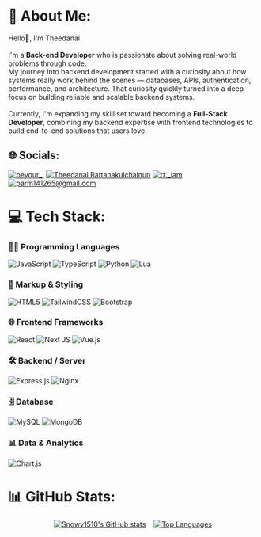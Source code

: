 # 💫 About Me:
Hello👋, I'm Theedanai <br><br>I'm a **Back-end Developer** who is passionate about solving real-world problems through code.  <br>My journey into backend development started with a curiosity about how systems really work behind the scenes — databases, APIs, authentication, performance, and architecture. That curiosity quickly turned into a deep focus on building reliable and scalable backend systems.<br><br>Currently, I'm expanding my skill set toward becoming a **Full-Stack Developer**, combining my backend expertise with frontend technologies to build end-to-end solutions that users love.

## 🌐 Socials:
[![beyour_.](https://img.shields.io/badge/Discord-%237289DA.svg?logo=discord&logoColor=white)](https://discord.gg/beyour_.) 
[![Theedanai Rattanakulchainun](https://img.shields.io/badge/Facebook-%231877F2.svg?logo=Facebook&logoColor=white)](https://www.facebook.com/Tomorrow141265/) 
[![rt._iam](https://img.shields.io/badge/Instagram-%23E4405F.svg?logo=Instagram&logoColor=white)](https://instagram.com/rt._iam) 
[![parm141265@gmail.com](https://img.shields.io/badge/Email-D14836?logo=gmail&logoColor=white)](mailto:parm141265@gmail.com) 

# 💻 Tech Stack:

### 👨‍💻 Programming Languages
![JavaScript](https://img.shields.io/badge/javascript-%23323330.svg?style=for-the-badge&logo=javascript&logoColor=%23F7DF1E) 
![TypeScript](https://img.shields.io/badge/typescript-%23007ACC.svg?style=for-the-badge&logo=typescript&logoColor=white) 
![Python](https://img.shields.io/badge/python-%23323330.svg?style=for-the-badge&logo=python&logoColor=white)
![Lua](https://img.shields.io/badge/lua-2C2D72.svg?style=for-the-badge&logo=lua&logoColor=white)

### 🧾 Markup & Styling
![HTML5](https://img.shields.io/badge/html5-%23E34F26.svg?style=for-the-badge&logo=html5&logoColor=white) 
![TailwindCSS](https://img.shields.io/badge/tailwindcss-%2338B2AC.svg?style=for-the-badge&logo=tailwind-css&logoColor=white) 
![Bootstrap](https://img.shields.io/badge/bootstrap-%238511FA.svg?style=for-the-badge&logo=bootstrap&logoColor=white) 

### 🌐 Frontend Frameworks
![React](https://img.shields.io/badge/react-%2320232a.svg?style=for-the-badge&logo=react&logoColor=%2361DAFB) 
![Next JS](https://img.shields.io/badge/Next-black?style=for-the-badge&logo=next.js&logoColor=white) 
![Vue.js](https://img.shields.io/badge/vue.js-%2335495e.svg?style=for-the-badge&logo=vuedotjs&logoColor=%234FC08D)

### 🛠️ Backend / Server
![Express.js](https://img.shields.io/badge/express.js-%23404d59.svg?style=for-the-badge&logo=express&logoColor=%2361DAFB) 
![Nginx](https://img.shields.io/badge/nginx-%23009639.svg?style=for-the-badge&logo=nginx&logoColor=white)

### 🗄️ Database
![MySQL](https://img.shields.io/badge/mysql-4479A1.svg?style=for-the-badge&logo=mysql&logoColor=white) 
![MongoDB](https://img.shields.io/badge/MongoDB-%234ea94b.svg?style=for-the-badge&logo=mongodb&logoColor=white) 

### 📊 Data & Analytics
![Chart.js](https://img.shields.io/badge/chart.js-F5788D.svg?style=for-the-badge&logo=chart.js&logoColor=white) 


# 📊 GitHub Stats:

<div align="center" style="display: flex; justify-content: center; gap: 16px;">
  <a href="https://github.com/l3eyourDev">
    <img src="https://github-readme-stats.vercel.app/api?username=l3eyourDev&show_icons=true&count_private=true&title_color=0891b2&text_color=ffffff&icon_color=0891b2&bg_color=1c1917&hide_border=true" alt="Snowy1510's GitHub stats" />
  </a>
  <a href="https://github.com/l3eyourDev">
    <img src="https://github-readme-stats.vercel.app/api/top-langs/?username=l3eyourDev&langs_count=10&title_color=0891b2&text_color=ffffff&icon_color=0891b2&bg_color=1c1917&hide_border=true&locale=en&custom_title=Top%20Languages" alt="Top Languages" />
  </a>
</div>
